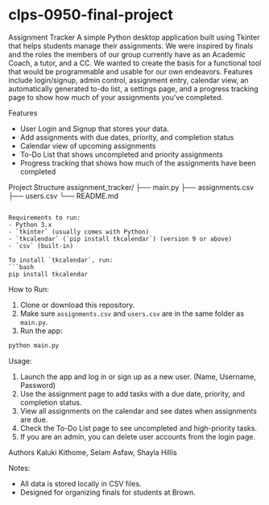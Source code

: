 # clps-0950-final-project
Assignment Tracker
A simple Python desktop application built using Tkinter that helps students manage their assignments. We were inspired by finals and the roles the members of our group currently have as an Academic Coach, a tutor, and a CC. We wanted to create the basis for a functional tool that would be programmable and usable for our own endeavors.  Features include login/signup, admin control, assignment entry, calendar view, an automatically generated to-do list, a settings page, and a progress tracking page to show how much of your assignments you've completed. 

Features
- User Login and Signup that stores your data. 
- Add assignments with due dates, priority, and completion status
- Calendar view of upcoming assignments
- To-Do List that shows uncompleted and priority assignments
- Progress tracking that shows how much of the assignments have been completed 


Project Structure
assignment_tracker/
├── main.py
├── assignments.csv
├── users.csv
└── README.md
```

Requirements to run:
- Python 3.x
- `tkinter` (usually comes with Python)
- `tkcalendar` (`pip install tkcalendar`) (version 9 or above)
- `csv` (built-in)

To install `tkcalendar`, run:
```bash
pip install tkcalendar
```

How to Run:
1. Clone or download this repository.
2. Make sure `assignments.csv` and `users.csv` are in the same folder as `main.py`.
3. Run the app:
```bash
python main.py
```

Usage:
1. Launch the app and log in or sign up as a new user. (Name, Username, Password)
2. Use the assignment page to add tasks with a due date, priority, and completion status.
3. View all assignments on the calendar and see dates when assignments are due.
4. Check the To-Do List page to see uncompleted and high-priority tasks.
5. If you are an admin, you can delete user accounts from the login page.

Authors 
Kaluki Kithome, Selam Asfaw, Shayla Hillis

Notes: 
- All data is stored locally in CSV files.
- Designed for organizing finals for students at Brown.
